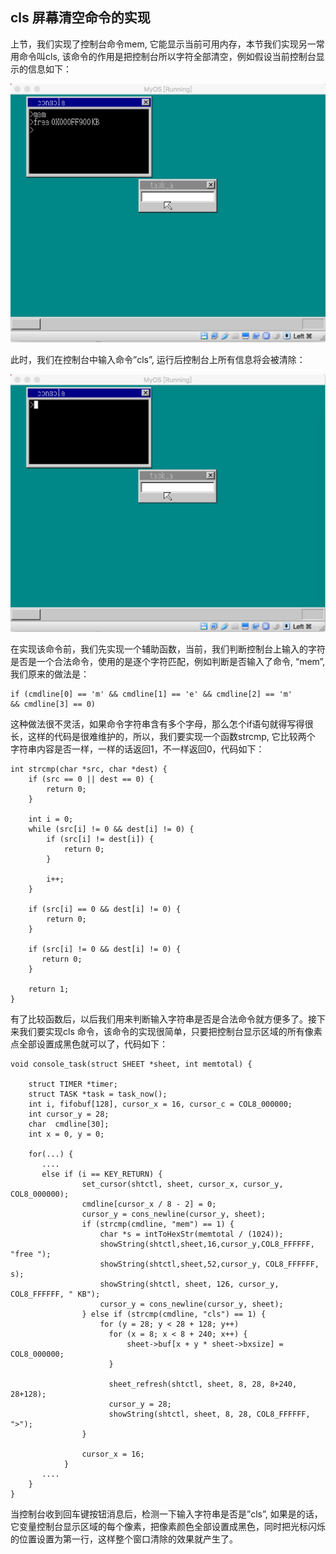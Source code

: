 ## cls 屏幕清空命令的实现



上节，我们实现了控制台命令mem, 它能显示当前可用内存，本节我们实现另一常用命令叫cls, 该命令的作用是把控制台所以字符全部清空，例如假设当前控制台显示的信息如下：

![](img/20170322162941461.png)



此时，我们在控制台中输入命令”cls”, 运行后控制台上所有信息将会被清除：

![](img/20170322163042102.png)

在实现该命令前，我们先实现一个辅助函数，当前，我们判断控制台上输入的字符是否是一个合法命令，使用的是逐个字符匹配，例如判断是否输入了命令, “mem”, 我们原来的做法是：

```
if (cmdline[0] == 'm' && cmdline[1] == 'e' && cmdline[2] == 'm'
&& cmdline[3] == 0)
```

这种做法很不灵活，如果命令字符串含有多个字母，那么怎个if语句就得写得很长，这样的代码是很难维护的，所以，我们要实现一个函数strcmp, 它比较两个
字符串内容是否一样，一样的话返回1，不一样返回0，代码如下：

```
int strcmp(char *src, char *dest) {
    if (src == 0 || dest == 0) {
        return 0;
    }

    int i = 0;
    while (src[i] != 0 && dest[i] != 0) {
        if (src[i] != dest[i]) {
            return 0;
        }

        i++;
    }

    if (src[i] == 0 && dest[i] != 0) {
        return 0;
    }

    if (src[i] != 0 && dest[i] != 0) {
       return 0; 
    }

    return 1;
}

```

有了比较函数后，以后我们用来判断输入字符串是否是合法命令就方便多了。接下来我们要实现cls 命令，该命令的实现很简单，只要把控制台显示区域的所有像素点全部设置成黑色就可以了，代码如下：

```
void console_task(struct SHEET *sheet, int memtotal) {

    struct TIMER *timer;
    struct TASK *task = task_now();
    int i, fifobuf[128], cursor_x = 16, cursor_c = COL8_000000;
    int cursor_y = 28;
    char  cmdline[30];
    int x = 0, y = 0;

    for(...) {
       ....
       else if (i == KEY_RETURN) {
                set_cursor(shtctl, sheet, cursor_x, cursor_y, COL8_000000);
                cmdline[cursor_x / 8 - 2] = 0;
                cursor_y = cons_newline(cursor_y, sheet); 
                if (strcmp(cmdline, "mem") == 1) {
                    char *s = intToHexStr(memtotal / (1024));
                    showString(shtctl,sheet,16,cursor_y,COL8_FFFFFF, "free ");
                    showString(shtctl,sheet,52,cursor_y, COL8_FFFFFF, s);
                    showString(shtctl, sheet, 126, cursor_y, COL8_FFFFFF, " KB");
                    cursor_y = cons_newline(cursor_y, sheet);
                } else if (strcmp(cmdline, "cls") == 1) {
                    for (y = 28; y < 28 + 128; y++)
                      for (x = 8; x < 8 + 240; x++) {
                          sheet->buf[x + y * sheet->bxsize] = COL8_000000;
                      }

                      sheet_refresh(shtctl, sheet, 8, 28, 8+240, 28+128);
                      cursor_y = 28;
                      showString(shtctl, sheet, 8, 28, COL8_FFFFFF, ">"); 
                }

                cursor_x = 16;
            }
       ....
    }
}
```

当控制台收到回车键按钮消息后，检测一下输入字符串是否是”cls”, 如果是的话，它变量控制台显示区域的每个像素，把像素颜色全部设置成黑色，同时把光标闪烁的位置设置为第一行，这样整个窗口清除的效果就产生了。